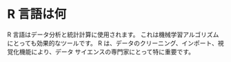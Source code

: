 # R 言語は何
R 言語はデータ分析と統計計算に使用されます。 これは機械学習アルゴリズムにとっても効果的なツールです。 R は、データのクリーニング、インポート、視覚化機能により、データ サイエンスの専門家にとって特に重要です。
